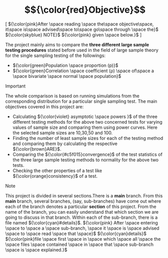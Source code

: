 # $${\color{red}Objective}$$
 [ ${\color{pink}After \space reading \space the\space objective\space, it\space is\space advised\space to\space go\space through \space the}$ ${\color{skyblue} NOTE}$ ${\color{pink} given \space below.}$ ]

The project mainly aims to compare the **three different large sample testing procedures**
 stated before used in the field of large sample theory for the single sampling testing of the
 followings:
 - ${\color{green}Population \space proportion (p)}$
 - ${\color{green}Correlation \space coefficient (ρ) \space of\space a \space bivariate \space normal \space population}$
 > [!IMPORTANT]  
 The whole comparison is based on running simulations from the corresponding distribution
 for a particular single sampling test.
 The main objectives covered in this project are:
 * Calculating ${\color{violet} asymptotic \space powers }$ of the three different testing methods for the above
 two concerned tests for varying values of sample size and comparing them using
 power curves.
 Here the selected sample sizes are 10,30,50 and 100.
 * Finding the number of least sample sizes for each of the testing method and comparing
 them by calculating the respective ${\color{brown}ARE}$.
 * Comparing the ${\color{#c5f015}convergence}$ of the test statistics of the three large sample testing
 methods to normality for the above two tests.
 * Checking the other properties of a test like ${\color{orange}consistency}$ of a test.


> [!NOTE]
This project is divided in several sections.There is a **main** branch.
From this **main** branch, several branches, (say, sub-branches) have come out where each of the branch denotes a particular **section** of this project.
From the name of the branch, you can easily understand that which section we are going to discuss in that branch.
Within each of the sub-branch, there is a file named ${\color{cyan}#details}$.
${\color{pink} After \space entering \space to \space a \space sub-branch, \space it \space is \space advised \space to \space read \space that \space}$ ${\color{cyan}details}$ ${\color{pink}file \space first \space in \space which \space all \space the \space files \space contained \space in \space that \space sub-branch \space is \space explained.}$





